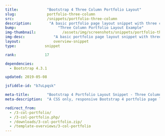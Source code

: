 ```yaml
---
title:             "Bootstrap 4 Three Column Portfolio Layout"
slug:              portfolio-three-column
src:               /snippets/portfolio-three-column
description:	    "A basic portfolio page layout snippet with three content columns and equal card heights built with Bootstrap 4"
bump:			        "Three Column Portfolio Layout Example"
img-thumbnail:	    	  /assets/img/screenshots/snippets/portfolio-three-column.jpg
img-desc:		      "A basic portfolio page layout snippet with three content columns and equal card heights built with Bootstrap 4"
layout:		    	  overview-snippet
type:             snippet

rank:             17

dependencies:     
  - Bootstrap 4.3.1

updated: 2019-05-08

jsfiddle-id: "b7uLpqsk"

meta-title:        "Bootstrap 4 Portfolio Layout Snippet - Three Columns"
meta-description:  "A CSS only, responsive Bootstrap 4 portfolio page layout example with three columns of content."

redirect_from:
  - /3-col-portfolio/
  - /3-col-portfolio.php/
  - /downloads/3-col-portfolio.zip/
  - /template-overviews/3-col-portfolio
---
```

